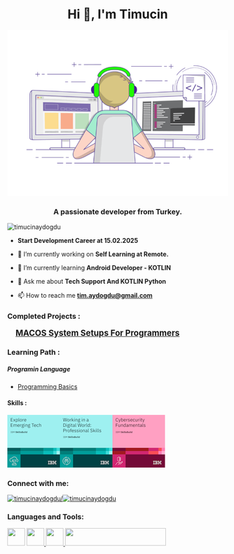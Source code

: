 <h1 align="center">Hi 👋, I'm Timucin</h1>

![](Assests/ProgrammerGif.gif)

<h3 align="center">A passionate developer from Turkey.</h3
<p align="left"> <img src="https://komarev.com/ghpvc/?username=timucinaydogdu&label=Profile%20views&color=0e75b6&style=flat" alt="timucinaydogdu" /> </p>


-  **Start Development Career at 15.02.2025**

- 🔭 I’m currently working on **Self Learning at Remote.**

- 🌱 I’m currently learning **Android Developer - KOTLIN**

- 💬 Ask me about **Tech Support And KOTLIN Python**

- 📫 How to reach me **tim.aydogdu@gmail.com**

<h3 align="left">Completed Projects :</h3>

  <font style="font-size: 14pt"><b>&emsp;[MACOS System Setups For Programmers](https://github.com/timucinaydogdu/Basics/blob/main/MacOsBasicComputerSetup.md) </b> </font><br>

<h3 align="left">Learning Path :</h3>

##### Programin Language
-  [Programming Basics ](https://github.com/timucinaydogdu/Basics/blob/main/PythonBasics.md)


<h4 align="left">Skills :</h4>

  <a><img  src="Assests/explore-emerging-tech.png" alt="timucinaydogdu/" height="120" width="120" /></a><a ><img  src="Assests/working-in-a-digital-world-professional-skills.png" alt="timucinaydogdu" height="120" width="120" /></a><a ><img  src="Assests/cybersecurity-fundamentals.png" alt="timucinaydogdu" height="120" width="120" /></a>


<h3 align="left">Connect with me:</h3>
<a href="https://linkedin.com/in/timucinaydogdu/" target="blank"><img  src="https://raw.githubusercontent.com/rahuldkjain/github-profile-readme-generator/master/src/images/icons/Social/linked-in-alt.svg" alt="timucinaydogdu/" height="30" width="40" /></a><a href="https://instagram.com/timucin.aydogdu/" target="blank"><img  src="https://raw.githubusercontent.com/rahuldkjain/github-profile-readme-generator/master/src/images/icons/Social/instagram.svg" alt="timucinaydogdu" height="30" width="40" /></a>

<h3 align="left">Languages and Tools:</h3>

<p align="left"> <a href="https://github.com/" target="_blank" rel="noreferrer"> <img src="https://play-lh.googleusercontent.com/PCpXdqvUWfCW1mXhH1Y_98yBpgsWxuTSTofy3NGMo9yBTATDyzVkqU580bfSln50bFU=w240-h480-rw"  width="40" height="40"/></a>
<a href="https://github.com/adam-p/markdown-here/wiki/Markdown-Cheatsheet" target="_blank" rel="noreferrer"> <img src="https://code.visualstudio.com/assets/home/language-markdown.png" a width="40" height="40"/> </a>
<a href="https://developer.android.com/studio" target="_blank" rel="noreferrer"> <img src="https://developer.android.com/static/studio/images/android-studio-stable.svg"  width="40" height="40"/> </a>
<a href="https://kotlinlang.org/" target="_blank" rel="noreferrer"> <img src="https://upload.wikimedia.org/wikipedia/commons/thumb/1/11/Kotlin_logo_2021.svg/230px-Kotlin_logo_2021.svg.png"  width="230" height="40"/> </a>


